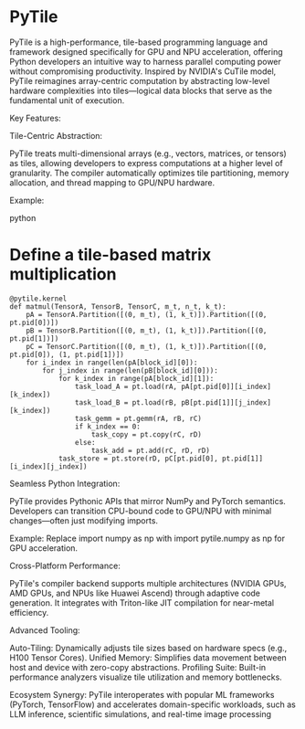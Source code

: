 # PyTile

PyTile​​ is a high-performance, tile-based programming language and framework designed specifically for GPU and NPU acceleration, offering Python developers an intuitive way to harness parallel computing power without compromising productivity. Inspired by NVIDIA's ​​CuTile​​ model, PyTile reimagines array-centric computation by abstracting low-level hardware complexities into ​​tiles​​—logical data blocks that serve as the fundamental unit of execution.

Key Features:

​​Tile-Centric Abstraction​​:

PyTile treats multi-dimensional arrays (e.g., vectors, matrices, or tensors) as tiles, allowing developers to express computations at a higher level of granularity. The compiler automatically optimizes tile partitioning, memory allocation, and thread mapping to GPU/NPU hardware.

Example:

python
# Define a tile-based matrix multiplication

```
@pytile.kernel
def matmul(TensorA, TensorB, TensorC, m_t, n_t, k_t):
    pA = TensorA.Partition([(0, m_t), (1, k_t)]).Partition([(0, pt.pid[0])])
    pB = TensorB.Partition([(0, m_t), (1, k_t)]).Partition([(0, pt.pid[1])])
    pC = TensorC.Partition([(0, m_t), (1, k_t)]).Partition([(0, pt.pid[0]), (1, pt.pid[1])])
    for i_index in range(len(pA[block_id][0]):
        for j_index in range(len(pB[block_id][0])):
            for k_index in range(pA[block_id][1]):
                task_load_A = pt.load(rA, pA[pt.pid[0]][i_index][k_index])
                task_load_B = pt.load(rB, pB[pt.pid[1]][j_index][k_index])
                task_gemm = pt.gemm(rA, rB, rC)
                if k_index == 0:
                    task_copy = pt.copy(rC, rD)
                else:
                    task_add = pt.add(rC, rD, rD)
            task_store = pt.store(rD, pC[pt.pid[0], pt.pid[1]][i_index][j_index])
```


​​Seamless Python Integration​​:

PyTile provides Pythonic APIs that mirror NumPy and PyTorch semantics. Developers can transition CPU-bound code to GPU/NPU with minimal changes—often just modifying imports.

Example: Replace import numpy as np with import pytile.numpy as np for GPU acceleration.

​​Cross-Platform Performance​​:

PyTile's compiler backend supports multiple architectures (NVIDIA GPUs, AMD GPUs, and NPUs like Huawei Ascend) through adaptive code generation. It integrates with ​​Triton​​-like JIT compilation for near-metal efficiency.

​​Advanced Tooling​​:

​​Auto-Tiling​​: Dynamically adjusts tile sizes based on hardware specs (e.g., H100 Tensor Cores).
​​Unified Memory​​: Simplifies data movement between host and device with zero-copy abstractions.
​​Profiling Suite​​: Built-in performance analyzers visualize tile utilization and memory bottlenecks.

​​Ecosystem Synergy​​:
PyTile interoperates with popular ML frameworks (PyTorch, TensorFlow) and accelerates domain-specific workloads, such as LLM inference, scientific simulations, and real-time image processing
